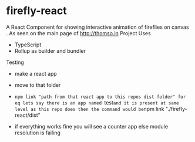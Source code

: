 # firefly-react
A React Component for showing interactive animation of fireflies on canvas . As seen on the main page of http://thomso.in
Project Uses
* TypeScript
* Rollup as builder and bundler

Testing 

* make a react app 
* move to that folder 
* `npm link "path from that react app to this repos dist folder" for eq lets say there is an app named `test` and it is present at same level as this repo does
 then the command would be `npm link "./firefly-react/dist" 
 
 * if everything works fine you will see a counter app else module resolution is failing 
